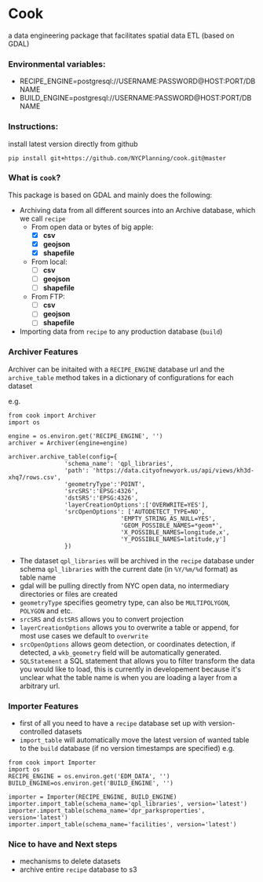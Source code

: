 # Cook
a data engineering package that facilitates spatial data ETL (based on GDAL)

### Environmental variables: 
- RECIPE_ENGINE=postgresql://USERNAME:PASSWORD@HOST:PORT/DBNAME
- BUILD_ENGINE=postgresql://USERNAME:PASSWORD@HOST:PORT/DBNAME

### Instructions: 
install latest version directly from github
```
pip install git+https://github.com/NYCPlanning/cook.git@master
```
### What is `cook`?
This package is based on GDAL and mainly does the following:
- Archiving data from all different sources into an Archive database, which we call `recipe`
    - From open data or bytes of big apple:
        - [X] __csv__
        - [X] __geojson__
        - [X] __shapefile__
    - From local:
        - [ ] __csv__
        - [ ] __geojson__
        - [ ] __shapefile__
    - From FTP:
        - [ ] __csv__
        - [ ] __geojson__
        - [ ] __shapefile__

- Importing data from `recipe` to any production database (`build`)

### __Archiver__ Features
Archiver can be initaited with a `RECIPE_ENGINE` database url and the `archive_table` method takes in a dictionary of configurations for each dataset

e.g.
```
from cook import Archiver
import os

engine = os.environ.get('RECIPE_ENGINE', '')
archiver = Archiver(engine=engine)

archiver.archive_table(config={
                'schema_name': 'qpl_libraries',
                'path': 'https://data.cityofnewyork.us/api/views/kh3d-xhq7/rows.csv', 
                'geometryType':'POINT',
                'srcSRS':'EPSG:4326',
                'dstSRS':'EPSG:4326',
                'layerCreationOptions':['OVERWRITE=YES'],
                'srcOpenOptions': ['AUTODETECT_TYPE=NO',
                                'EMPTY_STRING_AS_NULL=YES',
                                'GEOM_POSSIBLE_NAMES=*geom*',
                                'X_POSSIBLE_NAMES=longitude,x',
                                'Y_POSSIBLE_NAMES=latitude,y']
                })
```
+ The dataset `qpl_libraries` will be archived in the `recipe` database under schema `qpl_libraries` with the current date (in `%Y/%m/%d` format) as table name
+ gdal will be pulling directly from NYC open data, no intermediary directories or files are created
+ `geometryType` specifies geometry type, can also be `MULTIPOLYGON`, `POLYGON` and etc.
+ `srcSRS` and `dstSRS` allows you to convert projection
+ `layerCreationOptions` allows you to overwrite a table or append, for most use cases we default to `overwrite`
+ `srcOpenOptions` allows geom detection, or coordinates detection, if detected, a `wkb_geometry` field will be automatically generated.
+ `SQLStatement` a SQL statement that allows you to filter transform the data you would like to load, this is currently in developement because it's unclear what the table name is when you are loading a layer from a arbitrary url.

### __Importer__ Features
+ first of all you need to have a `recipe` database set up with version-controlled datasets
+ `import_table` will automatically move the latest version of wanted table to the `build` database (if no version timestamps are specified)
e.g.
```
from cook import Importer
import os
RECIPE_ENGINE = os.environ.get('EDM_DATA', '')
BUILD_ENGINE=os.environ.get('BUILD_ENGINE', '')

importer = Importer(RECIPE_ENGINE, BUILD_ENGINE)
importer.import_table(schema_name='qpl_libraries', version='latest')
importer.import_table(schema_name='dpr_parksproperties', version='latest')
importer.import_table(schema_name='facilities', version='latest')
```

### Nice to have and Next steps
+ mechanisms to delete datasets
+ archive entire `recipe` database to s3